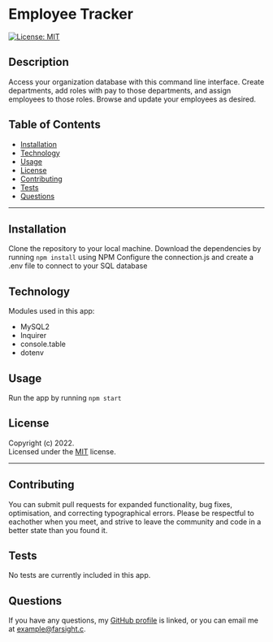 # Employee Tracker

[![License: MIT](https://img.shields.io/badge/License-MIT-yellow.svg)](https://opensource.org/licenses/MIT)

## Description

Access your organization database with this command line interface. Create departments, add roles with pay to those departments, and assign employees to those roles. Browse and update your employees as desired.

## Table of Contents

- [Installation](#installation)
- [Technology](#technology)
- [Usage](#usage)
- [License](#license)
- [Contributing](#contributing)
- [Tests](#tests)
- [Questions](#questions)

---

## Installation

Clone the repository to your local machine.
Download the dependencies by running `npm install` using NPM
Configure the connection.js and create a .env file to connect to your SQL database

## Technology

Modules used in this app:

- MySQL2
- Inquirer
- console.table
- dotenv

## Usage

Run the app by running `npm start`

## License

Copyright (c) 2022.  
Licensed under the [MIT](https://mit-license.org/) license.

---

## Contributing

You can submit pull requests for expanded functionality, bug fixes, optimisation, and correcting typographical errors. Please be respectful to eachother when you meet, and strive to leave the community and code in a better state than you found it.

## Tests

No tests are currently included in this app.

## Questions

If you have any questions, my <a href="https://github.com/SrGiovanni">GitHub profile</a> is linked,
or you can email me at <a href = "mailto: example@farsight.c">example@farsight.c</a>.
